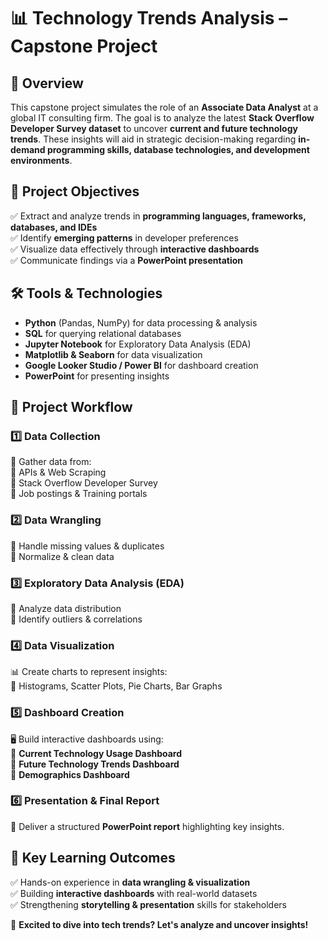 # **📊 Technology Trends Analysis – Capstone Project**  

## **🚀 Overview**  
This capstone project simulates the role of an **Associate Data Analyst** at a global IT consulting firm. The goal is to analyze the latest **Stack Overflow Developer Survey dataset** to uncover **current and future technology trends**. These insights will aid in strategic decision-making regarding **in-demand programming skills, database technologies, and development environments**.  

## **📌 Project Objectives**  
✅ Extract and analyze trends in **programming languages, frameworks, databases, and IDEs**  
✅ Identify **emerging patterns** in developer preferences  
✅ Visualize data effectively through **interactive dashboards**  
✅ Communicate findings via a **PowerPoint presentation**  

## **🛠 Tools & Technologies**  
- **Python** (Pandas, NumPy) for data processing & analysis  
- **SQL** for querying relational databases  
- **Jupyter Notebook** for Exploratory Data Analysis (EDA)  
- **Matplotlib & Seaborn** for data visualization  
- **Google Looker Studio / Power BI** for dashboard creation  
- **PowerPoint** for presenting insights  

## **📂 Project Workflow**  

### **1️⃣ Data Collection**  
📌 Gather data from:  
🔹 APIs & Web Scraping  
🔹 Stack Overflow Developer Survey  
🔹 Job postings & Training portals  

### **2️⃣ Data Wrangling**  
🔹 Handle missing values & duplicates  
🔹 Normalize & clean data  

### **3️⃣ Exploratory Data Analysis (EDA)**  
🔹 Analyze data distribution  
🔹 Identify outliers & correlations  

### **4️⃣ Data Visualization**  
📊 Create charts to represent insights:  
🔹 Histograms, Scatter Plots, Pie Charts, Bar Graphs  

### **5️⃣ Dashboard Creation**  
🖥️ Build interactive dashboards using:  
🔹 **Current Technology Usage Dashboard**  
🔹 **Future Technology Trends Dashboard**  
🔹 **Demographics Dashboard**  

### **6️⃣ Presentation & Final Report**  
📑 Deliver a structured **PowerPoint report** highlighting key insights.  

## **🎯 Key Learning Outcomes**  
✅ Hands-on experience in **data wrangling & visualization**  
✅ Building **interactive dashboards** with real-world datasets  
✅ Strengthening **storytelling & presentation** skills for stakeholders  

🚀 **Excited to dive into tech trends? Let's analyze and uncover insights!**  

